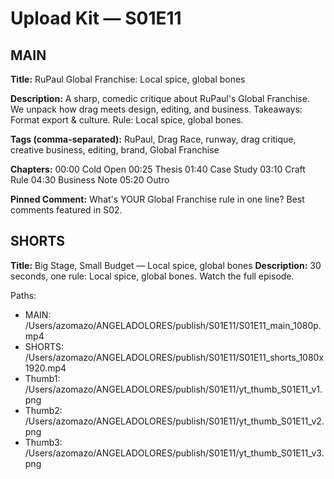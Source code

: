 # Upload Kit — S01E11

## MAIN
**Title:** RuPaul Global Franchise: Local spice, global bones

**Description:**
A sharp, comedic critique about RuPaul's Global Franchise. We unpack how drag meets design, editing, and business. Takeaways: Format export & culture. Rule: Local spice, global bones.

**Tags (comma-separated):**
RuPaul,  Drag Race,  runway,  drag critique,  creative business,  editing,  brand,  Global Franchise

**Chapters:**
00:00 Cold Open
00:25 Thesis
01:40 Case Study
03:10 Craft Rule
04:30 Business Note
05:20 Outro

**Pinned Comment:**
What's YOUR Global Franchise rule in one line? Best comments featured in S02.

## SHORTS
**Title:** Big Stage, Small Budget — Local spice, global bones
**Description:**
30 seconds, one rule: Local spice, global bones. Watch the full episode.

Paths:
- MAIN:   /Users/azomazo/ANGELADOLORES/publish/S01E11/S01E11_main_1080p.mp4
- SHORTS: /Users/azomazo/ANGELADOLORES/publish/S01E11/S01E11_shorts_1080x1920.mp4
- Thumb1: /Users/azomazo/ANGELADOLORES/publish/S01E11/yt_thumb_S01E11_v1.png
- Thumb2: /Users/azomazo/ANGELADOLORES/publish/S01E11/yt_thumb_S01E11_v2.png
- Thumb3: /Users/azomazo/ANGELADOLORES/publish/S01E11/yt_thumb_S01E11_v3.png
